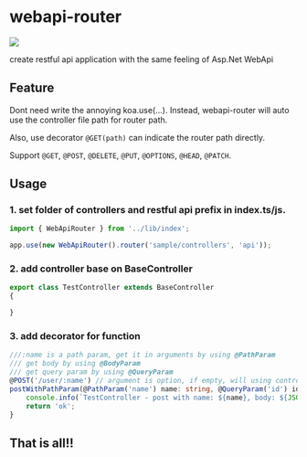 # webapi-router
![](https://badge.fury.io/js/webapi-router.svg)

create restful api application with the same feeling of Asp.Net WebApi

## Feature
Dont need write the annoying koa.use(...). Instead, webapi-router will auto use the controller file path for router path.

Also, use decorator `@GET(path)` can indicate the router path directly.

Support `@GET`, `@POST`, `@DELETE`, `@PUT`, `@OPTIONS`, `@HEAD`, `@PATCH`.

## Usage
### 1. set folder of controllers and restful api prefix in index.ts/js.
```ts
import { WebApiRouter } from '../lib/index';

app.use(new WebApiRouter().router('sample/controllers', 'api'));
```
### 2. add controller base on BaseController
```ts
export class TestController extends BaseController
{

}
```
### 3. add decorator for function
```ts
///:name is a path param, get it in arguments by using @PathParam
/// get body by using @BodyParam
/// get query param by using @QueryParam
@POST('/user/:name') // argument is option, if empty, will using controller file path as router path.
postWithPathParam(@PathParam('name') name: string, @QueryParam('id') id: string, @BodyParam body: any) {
    console.info(`TestController - post with name: ${name}, body: ${JSON.stringify(body)}`);
    return 'ok';
}
```

## That is all!!